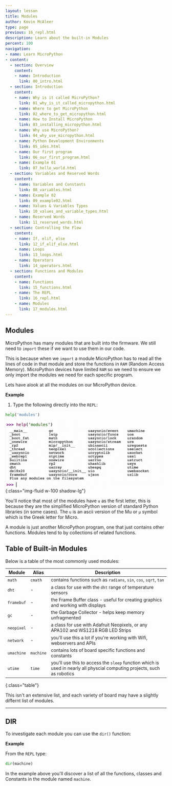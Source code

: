 ```yaml
---
layout: lesson
title: Modules
author: Kevin McAleer
type: page
previous: 16_repl.html
description: Learn about the built-in Modules
percent: 100
navigation:
- name: Learn MicroPython
- content:
  - section: Overview
    content:
    - name: Introduction
      link: 00_intro.html
  - section: Introduction
    content:
    - name: Why is it called MicroPython?
      link: 01_why_is_it_called_micropython.html
    - name: Where to get MicroPython
      link: 02_where_to_get_micropython.html
    - name: How to Install MicroPython
      link: 03_installing_micropython.html
    - name: Why use MicroPython?
      link: 04_why_use_micropython.html
    - name: Python Development Environments
      link: 05_ides.html
    - name: Our first program
      link: 06_our_first_program.html
    - name: Example 01
      link: 07_hello_world.html
  - section: Variables and Reserved Words
    content:
    - name: Variables and Constants
      link: 08_variables.html
    - name: Example 02
      link: 09_example02.html
    - name: Values & Variables Types
      link: 10_values_and_variable_types.html
    - name: Reserved Words
      link: 11_reserved_words.html
  - section: Controlling the Flow
    content:
    - name: If, elif, else
      link: 12_if_elif_else.html
    - name: Loops
      link: 13_loops.html
    - name: Operators
      link: 14_operators.html
  - section: Functions and Modules
    content:
    - name: Functions
      link: 15_functions.html
    - name: The REPL
      link: 16_repl.html
    - name: Modules
      link: 17_modules.html
---
```



## Modules

MicroPython has many modules that are built into the firmware. We still need to `import` these if we want to use them in our code.

This is because when we `import` a module MicroPython has to read all the lines of code in that module and store the functions in `RAM` (Random Access Memory). MicroPython devices have limited `RAM` so we need to ensure we only import the modules we need for each specific program.

Lets have alook at all the modules on our MicroPython device. 

**Example**

1. Type the following directly into the `REPL`:

```python
help('modules')
```

![Screenshot of all the installed Modules](assets/modules.png){:class="img-fluid w-100 shadow-lg"}

You'll notice that most of the modules have `u` as the first letter, this is because they are the simplified MicroPython version of standard Python libraries (in some cases). The `u` is an ascii version of the Mu or `μ` symbol which is the Greek letter for Micro.

A module is just another MicroPython program, one that just contains other functions. Modules tend to by collections of related functions. 

## Table of Built-in Modules
Below is a table of the most commonly used modules:

Module     | Alias     | Description
-----------|-----------|-------------------------------------------------------------------------------------------------------------------------
`math`     | `cmath`   | contains functions such as `radians`, `sin`, `cos`, `sqrt`, `tan`
`dht`      | -         | a class for use with the `dht` range of temperature sensors
`framebuf` | -         | the Frame Buffer class - useful for creating graphics and working with displays
`gc`       | -         | the Garbage Collector - helps keep memory unfragmented
`neopixel` | -         | a class for use with Adafruit Neopixels, or any APA102 and WS1218 RGB LED Strips
`network`  | -         | you'll use this a lot if you're working with Wifi, webservers and APIs
`umachine` | `machine` | contains lots of board specific functions and constants
`utime`    | `time`    | you'll use this to access the `sleep` function which is used in nearly all physcial computing projects, such as robotics
{:class="table"}

This isn't an extensive list, and each variety of board may have a slightly differnt list of modules.

---

## DIR

To investigate each module you can use the `dir()` function:

**Example**

From the `REPL` type:
```python
dir(machine)
```

In the example above you'll discover a list of all the functions, classes and Constants in the module named `machine`.